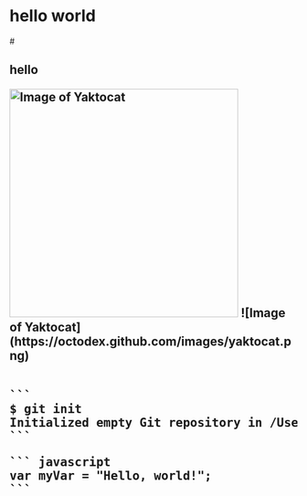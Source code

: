 # <h1> hello world
#<h2> hello

<img alt="Image of Yaktocat" src=https://octodex.github.com/images/yaktocat.png width=400>
![Image of Yaktocat](https://octodex.github.com/images/yaktocat.png)

<pre>

```
$ git init
Initialized empty Git repository in /Users/skills/Projects/recipe-repository/.git/
```
</pre>


<pre>
``` javascript
var myVar = "Hello, world!";
```
</pre>

